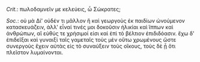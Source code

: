 

*Crit.*: πωλοδαμνεῖν με κελεύεις, ὦ Σώκρατες;



*Soc.*: οὐ μὰ Δί' οὐδέν τι μᾶλλον ἢ καὶ γεωργοὺς ἐκ παιδίων ὠνούμενον κατασκευάζειν, ἀλλ' εἶναί τινές μοι δοκοῦσιν ἡλικίαι καὶ ἵππων καὶ ἀνθρώπων, αἳ εὐθύς τε χρήσιμοί εἰσι καὶ ἐπὶ τὸ βέλτιον ἐπιδιδόασιν. ἔχω δ' ἐπιδεῖξαι καὶ γυναιξὶ ταῖς γαμεταῖς τοὺς μὲν οὕτω χρωμένους ὥστε συνεργοὺς ἔχειν αὐτὰς εἰς τὸ συναύξειν τοὺς οἴκους, τοὺς δὲ ᾗ ὅτι πλεῖστον λυμαίνονται.